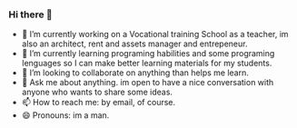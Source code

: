 ### Hi there 👋

- 🔭 I’m currently working on a Vocational training School as a teacher, im also an architect, rent and assets manager and entrepeneur.
- 🌱 I’m currently learning programing habilities and some programing lenguages so I can make better learning materials for my students.
- 👯 I’m looking to collaborate on anything than helps me learn.
- 💬 Ask me about anything. im open to have a nice conversation with anyone who wants to share some ideas.
- 📫 How to reach me: by email, of course.
- 😄 Pronouns: im a man.


<!--
**Jma1986/Jma1986** is a ✨ _special_ ✨ repository because its `README.md` (this file) appears on your GitHub profile.

Here are some ideas to get you started:


-->
